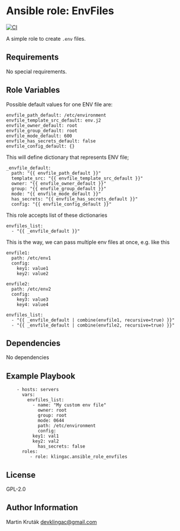 Ansible role: EnvFiles
=========

[![CI](https://github.com/klingac/ansible_role_envfiles/actions/workflows/ci.yml/badge.svg?branch=main)](https://github.com/klingac/ansible_role_envfiles/actions/workflows/ci.yml)

A simple role to create `.env` files.

Requirements
------------

No special requirements.

Role Variables
--------------

Possible default values for one ENV file are:

```
envfile_path_default: /etc/environment
envfile_template_src_default: env.j2
envfile_owner_default: root
envfile_group_default: root
envfile_mode_default: 600
envfile_has_secrets_default: false
envfile_config_default: {}
```

This will define dictionary that represents ENV file;

```
_envfile_default:
  path: "{{ envfile_path_default }}"
  template_src: "{{ envfile_template_src_default }}"
  owner: "{{ envfile_owner_default }}"
  group: "{{ envfile_group_default }}"
  mode: "{{ envfile_mode_default }}"
  has_secrets: "{{ envfile_has_secrets_default }}"
  config: "{{ envfile_config_default }}"
```

This role accepts list of these dictionaries
```
envfiles_list:
  - "{{ _envfile_default }}"
```

This is the way, we can pass multiple env files at once, e.g.  like this
```
envfile1:
  path: /etc/env1
  config:
    key1: value1
    key2: value2

envfile2:
  path: /etc/env2
  config:
    key3: value3
    key4: value4

envfiles_list:
  - "{{ _envfile_default | combine(envfile1, recursive=true) }}"
  - "{{ _envfile_default | combine(envfile2, recursive=true) }}"
```

Dependencies
------------

No dependencies

Example Playbook
----------------

```
    - hosts: servers
      vars:
        envfiles_list:
          - name: "My custom env file"
            owner: root
            group: root
            mode: 0644
            path: /etc/environment
            config:
	      key1: val1
	      key2: val2
            has_secrets: false
      roles:
         - role: klingac.ansible_role_envfiles
```

License
-------

GPL-2.0

Author Information
------------------

Martin Kruták <devklingac@gmail.com>

